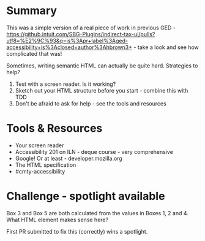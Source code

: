 # Summary

This was a simple version of a real piece of work in previous GED - https://github.intuit.com/SBG-Plugins/indirect-tax-ui/pulls?utf8=%E2%9C%93&q=is%3Apr+label%3Aged-accessibility+is%3Aclosed+author%3Ahbrown3+ - take a look and see how complicated that was!

Sometimes, writing semantic HTML can actually be quite hard. Strategies to help?
1. Test with a screen reader. Is it working?
2. Sketch out your HTML structure before you start - combine this with TDD
3. Don't be afraid to ask for help - see the tools and resources

# Tools & Resources

- Your screen reader
- Accessibility 201 on ILN - deque course - very comprehensive
- Google! Or at least - developer.mozilla.org
- The HTML specification
- #cmty-accessibility

# Challenge - spotlight available

Box 3 and Box 5 are both calculated from the values in Boxes 1, 2 and 4. What HTML element makes sense here?

First PR submitted to fix this (correctly) wins a spotlight.